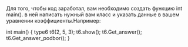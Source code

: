 Для того, чтобы код заработал, вам необходимо создать функцию int main(). в ней написать нужный вам класс и указать данные в вашем уравнении коэффициенты.Например:

int main() {
type6 t6(2, 5, 3);
t6.show();
t6.Get_answer();
t6.Get_answer_podbor();
}

